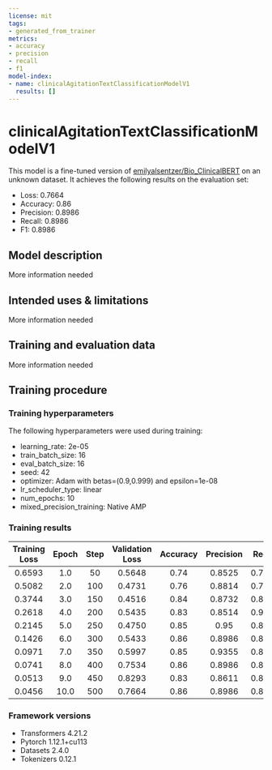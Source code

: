 ```yaml
---
license: mit
tags:
- generated_from_trainer
metrics:
- accuracy
- precision
- recall
- f1
model-index:
- name: clinicalAgitationTextClassificationModelV1
  results: []
---
```


<!-- This model card has been generated automatically according to the information the Trainer had access to. You
should probably proofread and complete it, then remove this comment. -->

# clinicalAgitationTextClassificationModelV1

This model is a fine-tuned version of [emilyalsentzer/Bio_ClinicalBERT](https://huggingface.co/emilyalsentzer/Bio_ClinicalBERT) on an unknown dataset.
It achieves the following results on the evaluation set:
- Loss: 0.7664
- Accuracy: 0.86
- Precision: 0.8986
- Recall: 0.8986
- F1: 0.8986

## Model description

More information needed

## Intended uses & limitations

More information needed

## Training and evaluation data

More information needed

## Training procedure

### Training hyperparameters

The following hyperparameters were used during training:
- learning_rate: 2e-05
- train_batch_size: 16
- eval_batch_size: 16
- seed: 42
- optimizer: Adam with betas=(0.9,0.999) and epsilon=1e-08
- lr_scheduler_type: linear
- num_epochs: 10
- mixed_precision_training: Native AMP

### Training results

| Training Loss | Epoch | Step | Validation Loss | Accuracy | Precision | Recall | F1     |
|:-------------:|:-----:|:----:|:---------------:|:--------:|:---------:|:------:|:------:|
| 0.6593        | 1.0   | 50   | 0.5648          | 0.74     | 0.8525    | 0.7536 | 0.8    |
| 0.5082        | 2.0   | 100  | 0.4731          | 0.76     | 0.8814    | 0.7536 | 0.8125 |
| 0.3744        | 3.0   | 150  | 0.4516          | 0.84     | 0.8732    | 0.8986 | 0.8857 |
| 0.2618        | 4.0   | 200  | 0.5435          | 0.83     | 0.8514    | 0.9130 | 0.8811 |
| 0.2145        | 5.0   | 250  | 0.4750          | 0.85     | 0.95      | 0.8261 | 0.8837 |
| 0.1426        | 6.0   | 300  | 0.5433          | 0.86     | 0.8986    | 0.8986 | 0.8986 |
| 0.0971        | 7.0   | 350  | 0.5997          | 0.85     | 0.9355    | 0.8406 | 0.8855 |
| 0.0741        | 8.0   | 400  | 0.7534          | 0.86     | 0.8986    | 0.8986 | 0.8986 |
| 0.0513        | 9.0   | 450  | 0.8293          | 0.83     | 0.8611    | 0.8986 | 0.8794 |
| 0.0456        | 10.0  | 500  | 0.7664          | 0.86     | 0.8986    | 0.8986 | 0.8986 |


### Framework versions

- Transformers 4.21.2
- Pytorch 1.12.1+cu113
- Datasets 2.4.0
- Tokenizers 0.12.1

